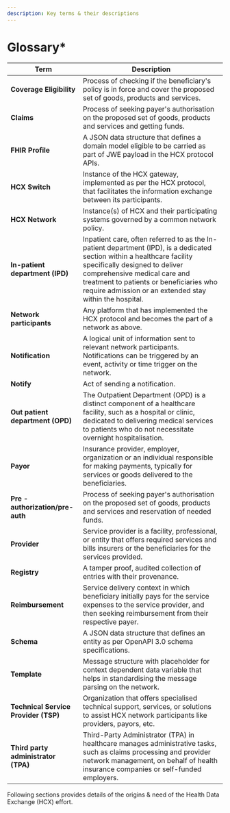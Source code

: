 ```yaml
---
description: Key terms & their descriptions
---
```


# Glossary\*

<table><thead><tr><th width="153">Term</th><th>Description</th></tr></thead><tbody><tr><td><strong>Coverage Eligibility</strong> </td><td>Process of checking if the beneficiary's policy is in force and cover  the proposed set of goods, products and services. </td></tr><tr><td><strong>Claims</strong></td><td>Process of seeking payer's authorisation on the proposed set of goods, products and services and getting funds.</td></tr><tr><td><strong>FHIR Profile</strong></td><td>A JSON data structure that defines a domain model eligible to be carried as part of JWE payload in the HCX protocol APIs.</td></tr><tr><td><strong>HCX Switch</strong></td><td>Instance of the HCX gateway, implemented as per the HCX protocol, that facilitates the information exchange between its participants.</td></tr><tr><td><strong>HCX Network</strong></td><td>Instance(s) of HCX and their participating systems governed by a common network policy.</td></tr><tr><td><strong>In-patient department (IPD)</strong></td><td>Inpatient care, often referred to as the In-patient department (IPD), is a dedicated section within a healthcare facility specifically designed to deliver comprehensive medical care and treatment to patients or beneficiaries who require admission or an extended stay within the hospital.</td></tr><tr><td><strong>Network participants</strong></td><td>Any platform that has implemented the HCX protocol and becomes the part of a network as above.</td></tr><tr><td><strong>Notification</strong></td><td>A logical unit of information sent to relevant network participants. Notifications can be triggered by an event, activity or time trigger on the network.</td></tr><tr><td><strong>Notify</strong></td><td>Act of sending a notification.</td></tr><tr><td><strong>Out patient department (OPD)</strong></td><td>The Outpatient Department (OPD) is a distinct component of a healthcare facility, such as a hospital or clinic, dedicated to delivering medical services to patients who do not necessitate overnight hospitalisation.</td></tr><tr><td><strong>Payor</strong> </td><td>Insurance provider, employer, organization or an individual responsible for making payments, typically for services or goods delivered to the beneficiaries.</td></tr><tr><td><strong>Pre -authorization/pre-auth</strong></td><td>Process of seeking payer's authorisation on the proposed set of goods, products and services and reservation of needed funds.</td></tr><tr><td><strong>Provider</strong></td><td>Service provider is a facility, professional, or entity that offers required services and bills insurers or the beneficiaries for the services provided.</td></tr><tr><td><strong>Registry</strong></td><td>A tamper proof, audited collection of entries with their provenance.</td></tr><tr><td><strong>Reimbursement</strong></td><td>Service delivery context in which beneficiary initially pays for the service expenses to the service provider, and then seeking reimbursement from their respective payer.</td></tr><tr><td><strong>Schema</strong></td><td>A JSON data structure that defines an entity as per OpenAPI 3.0 schema specifications.</td></tr><tr><td><strong>Template</strong></td><td>Message structure with placeholder for context dependent data variable that helps in standardising the message parsing on the network.</td></tr><tr><td><strong>Technical Service Provider (TSP)</strong> </td><td>Organization that offers specialised technical support, services, or solutions to assist HCX network participants like providers, payors, etc.</td></tr><tr><td><strong>Third party administrator (TPA)</strong></td><td>Third-Party Administrator (TPA) in healthcare manages administrative tasks, such as claims processing and provider network management, on behalf of health insurance companies or self-funded employers.</td></tr></tbody></table>

Following sections provides details of the origins & need of the Health Data Exchange (HCX) effort.
